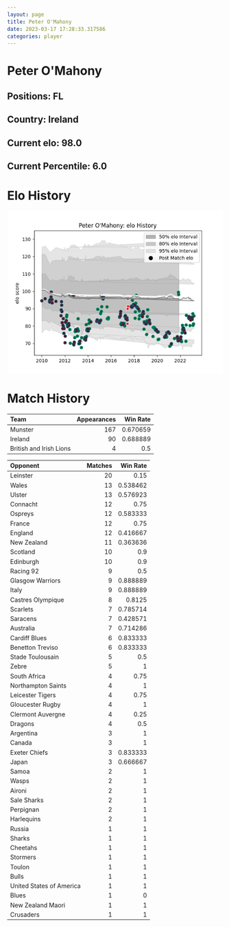 ```yaml
---  
layout: page  
title: Peter O'Mahony  
date: 2023-03-17 17:28:33.317586  
categories: player  
---
```

# Peter O'Mahony

## Positions: FL

## Country: Ireland

## Current elo: 98.0

## Current Percentile: 6.0

# Elo History


![elo history](history_PeterO'Mahony.png)
# Match History


| Team                    |   Appearances |   Win Rate |
|:------------------------|--------------:|-----------:|
| Munster                 |           167 |   0.670659 |
| Ireland                 |            90 |   0.688889 |
| British and Irish Lions |             4 |   0.5      |

| Opponent                 |   Matches |   Win Rate |
|:-------------------------|----------:|-----------:|
| Leinster                 |        20 |   0.15     |
| Wales                    |        13 |   0.538462 |
| Ulster                   |        13 |   0.576923 |
| Connacht                 |        12 |   0.75     |
| Ospreys                  |        12 |   0.583333 |
| France                   |        12 |   0.75     |
| England                  |        12 |   0.416667 |
| New Zealand              |        11 |   0.363636 |
| Scotland                 |        10 |   0.9      |
| Edinburgh                |        10 |   0.9      |
| Racing 92                |         9 |   0.5      |
| Glasgow Warriors         |         9 |   0.888889 |
| Italy                    |         9 |   0.888889 |
| Castres Olympique        |         8 |   0.8125   |
| Scarlets                 |         7 |   0.785714 |
| Saracens                 |         7 |   0.428571 |
| Australia                |         7 |   0.714286 |
| Cardiff Blues            |         6 |   0.833333 |
| Benetton Treviso         |         6 |   0.833333 |
| Stade Toulousain         |         5 |   0.5      |
| Zebre                    |         5 |   1        |
| South Africa             |         4 |   0.75     |
| Northampton Saints       |         4 |   1        |
| Leicester Tigers         |         4 |   0.75     |
| Gloucester Rugby         |         4 |   1        |
| Clermont Auvergne        |         4 |   0.25     |
| Dragons                  |         4 |   0.5      |
| Argentina                |         3 |   1        |
| Canada                   |         3 |   1        |
| Exeter Chiefs            |         3 |   0.833333 |
| Japan                    |         3 |   0.666667 |
| Samoa                    |         2 |   1        |
| Wasps                    |         2 |   1        |
| Aironi                   |         2 |   1        |
| Sale Sharks              |         2 |   1        |
| Perpignan                |         2 |   1        |
| Harlequins               |         2 |   1        |
| Russia                   |         1 |   1        |
| Sharks                   |         1 |   1        |
| Cheetahs                 |         1 |   1        |
| Stormers                 |         1 |   1        |
| Toulon                   |         1 |   1        |
| Bulls                    |         1 |   1        |
| United States of America |         1 |   1        |
| Blues                    |         1 |   0        |
| New Zealand Maori        |         1 |   1        |
| Crusaders                |         1 |   1        |